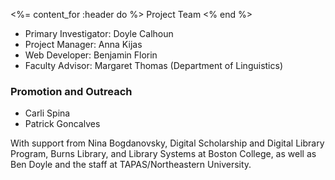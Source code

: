 <%= content_for :header do %>
Project Team
<% end %>


* Primary Investigator: Doyle Calhoun
* Project Manager: Anna Kijas
* Web Developer: Benjamin Florin
* Faculty Advisor: Margaret Thomas (Department of Linguistics)


### Promotion and Outreach 
* Carli Spina 
* Patrick Goncalves

With support from Nina Bogdanovsky, Digital Scholarship and Digital Library Program, Burns Library, and Library Systems at Boston College, as well as Ben Doyle and the staff at TAPAS/Northeastern University.

